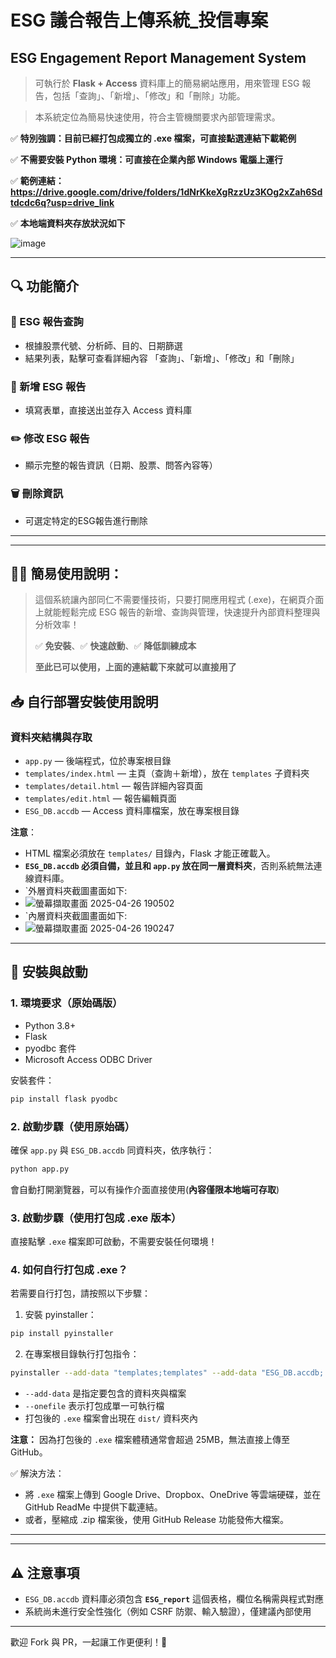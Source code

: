 # ESG 議合報告上傳系統_投信專案
## ESG Engagement Report Management System

> 可執行於 **Flask + Access** 資料庫上的簡易網站應用，用來管理 ESG 報告，包括「查詢」、「新增」、「修改」和「刪除」功能。

> 本系統定位為簡易快速使用，符合主管機關要求內部管理需求。

✅ **特別強調：目前已經打包成獨立的 .exe 檔案，可直接點選連結下載範例**

✅ **不需要安裝 Python 環境：可直接在企業內部 Windows 電腦上運行**

✅ **範例連結：https://drive.google.com/drive/folders/1dNrKkeXgRzzUz3KOg2xZah6Sdtdcdc6q?usp=drive_link**

✅ **本地端資料夾存放狀況如下**

![image](https://github.com/user-attachments/assets/2b8e18ca-8dcf-4597-9656-4f85c144d32f)


---

## 🔍 功能簡介

### 📅 ESG 報告查詢

- 根據股票代號、分析師、目的、日期篩選
- 結果列表，點擊可查看詳細內容
「查詢」、「新增」、「修改」和「刪除」
### 📄 新增 ESG 報告

- 填寫表單，直接送出並存入 Access 資料庫

### ✏️ 修改 ESG 報告

- 顯示完整的報告資訊（日期、股票、問答內容等）

### 🗑️ 刪除資訊

- 可選定特定的ESG報告進行刪除
  
---



---

## 👨‍💼 簡易使用說明：

> 這個系統讓內部同仁不需要懂技術，只要打開應用程式 (.exe)，在網頁介面上就能輕鬆完成 ESG 報告的新增、查詢與管理，快速提升內部資料整理與分析效率！
>
> ✅ **免安裝**、✅ **快速啟動**、✅ **降低訓練成本**
> 
> **至此已可以使用，上面的連結載下來就可以直接用了**

## 📥 自行部署安裝使用說明

### 資料夾結構與存取

- `app.py` — 後端程式，位於專案根目錄
- `templates/index.html` — 主頁（查詢＋新增），放在 `templates` 子資料夾
- `templates/detail.html` — 報告詳細內容頁面
- `templates/edit.html` — 報告編輯頁面
- `ESG_DB.accdb` — Access 資料庫檔案，放在專案根目錄

  
**注意**：
- HTML 檔案必須放在 `templates/` 目錄內，Flask 才能正確載入。
- **`ESG_DB.accdb` 必須自備，並且和 `app.py` 放在同一層資料夾**，否則系統無法連線資料庫。
- `外層資料夾截圖畫面如下:
- ![螢幕擷取畫面 2025-04-26 190502](https://github.com/user-attachments/assets/9fb9e076-da1e-4817-bc60-ae371dc3bde0)
- `內層資料夾截圖畫面如下:
- ![螢幕擷取畫面 2025-04-26 190247](https://github.com/user-attachments/assets/f718cf43-9094-4b74-ab5e-f5db04af09ee)


---

## 🚿 安裝與啟動

### 1. 環境要求（原始碼版）

- Python 3.8+
- Flask
- pyodbc 套件
- Microsoft Access ODBC Driver

安裝套件：

```bash
pip install flask pyodbc
```

### 2. 啟動步驟（使用原始碼）

確保 `app.py` 與 `ESG_DB.accdb` 同資料夾，依序執行：

```bash
python app.py
```

會自動打開瀏覽器，可以有操作介面直接使用(**內容僅限本地端可存取**)

### 3. 啟動步驟（使用打包成 .exe 版本）

直接點擊 `.exe` 檔案即可啟動，不需要安裝任何環境！

### 4. 如何自行打包成 .exe？

若需要自行打包，請按照以下步驟：

1. 安裝 pyinstaller：

```bash
pip install pyinstaller
```

2. 在專案根目錄執行打包指令：

```bash
pyinstaller --add-data "templates;templates" --add-data "ESG_DB.accdb;." --onefile app.py
```

- `--add-data` 是指定要包含的資料夾與檔案
- `--onefile` 表示打包成單一可執行檔
- 打包後的 `.exe` 檔案會出現在 `dist/` 資料夾內

**注意：** 因為打包後的 `.exe` 檔案體積通常會超過 25MB，無法直接上傳至 GitHub。

✅ 解決方法：
- 將 `.exe` 檔案上傳到 Google Drive、Dropbox、OneDrive 等雲端硬碟，並在 GitHub ReadMe 中提供下載連結。
- 或者，壓縮成 .zip 檔案後，使用 GitHub Release 功能發佈大檔案。

---



---

## ⚠️ 注意事項

- `ESG_DB.accdb` 資料庫必須包含 **`ESG_report`** 這個表格，欄位名稱需與程式對應
- 系統尚未進行安全性強化（例如 CSRF 防禦、輸入驗證），僅建議內部使用

---



歡迎 Fork 與 PR，一起讓工作更便利！🚀


